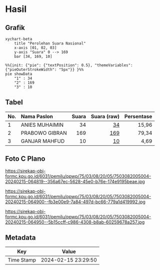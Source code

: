 # Hasil

## Grafik

```mermaid
xychart-beta
    title "Perolehan Suara Nasional"
    x-axis [01, 02, 03]
    y-axis "Suara" 0 --> 169
    bar [34, 169, 10]
```

```mermaid
%%{init: {"pie": {"textPosition": 0.5}, "themeVariables": {"pieOuterStrokeWidth": "5px"}} }%%
pie showData
    "1" : 34
    "2" : 169
    "3" : 10
```

## Tabel

| No. | Nama Paslon    | Suara | Suara (raw) | Persentase |
|:--- |:-------------- | -----:| -----------:| ----------:|
| 1   | ANIES MUHAIMIN | 34    | [34][p-1]   | 15,96      |
| 2   | PRABOWO GIBRAN | 169   | [169][p-2]  | 79,34      |
| 3   | GANJAR MAHFUD  | 10    | [10][p-3]   | 4,69       |


[p-1]: https://github.com/gigit-pemilu/pemilu-2024/blob/main/pilpres/hitung-suara/sub/75-gorontalo/sub/03-bone-bolango/sub/08-kabila-bone/sub/2005-botutonuo/sub/004-tps/sub/paslon-1.txt
[p-2]: https://github.com/gigit-pemilu/pemilu-2024/blob/main/pilpres/hitung-suara/sub/75-gorontalo/sub/03-bone-bolango/sub/08-kabila-bone/sub/2005-botutonuo/sub/004-tps/sub/paslon-2.txt
[p-3]: https://github.com/gigit-pemilu/pemilu-2024/blob/main/pilpres/hitung-suara/sub/75-gorontalo/sub/03-bone-bolango/sub/08-kabila-bone/sub/2005-botutonuo/sub/004-tps/sub/paslon-3.txt

## Foto C Plano

https://sirekap-obj-formc.kpu.go.id/6031/pemilu/ppwp/75/03/08/20/05/7503082005004-20240215-064819--356a67ec-5628-45e0-b76e-174e9195beae.jpg

https://sirekap-obj-formc.kpu.go.id/6031/pemilu/ppwp/75/03/08/20/05/7503082005004-20240215-064900--fb3e00e9-7a84-497d-bc66-779a1d419992.jpg

https://sirekap-obj-formc.kpu.go.id/6031/pemilu/ppwp/75/03/08/20/05/7503082005004-20240215-064950--5b15ccff-c986-4308-b8ab-60259678a257.jpg


## Metadata

| Key        | Value               |
| ---------- | ------------------- |
| Time Stamp | 2024-02-15 23:29:50 |



